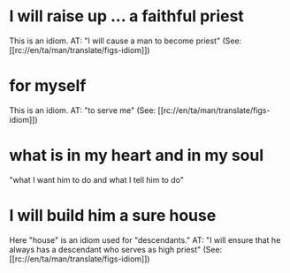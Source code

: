 # I will raise up ... a faithful priest

This is an idiom. AT: "I will cause a man to become priest" (See: [[rc://en/ta/man/translate/figs-idiom]])

# for myself

This is an idiom. AT: "to serve me" (See: [[rc://en/ta/man/translate/figs-idiom]])

# what is in my heart and in my soul

"what I want him to do and what I tell him to do"

# I will build him a sure house

Here "house" is an idiom used for "descendants." AT: "I will ensure that he always has a descendant who serves as high priest" (See: [[rc://en/ta/man/translate/figs-idiom]])